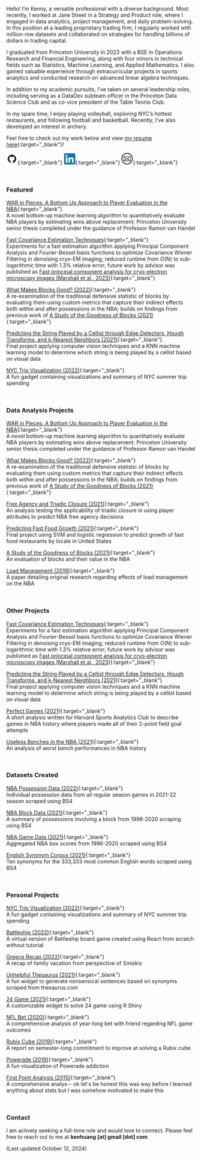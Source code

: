 Hello! I’m Kenny, a versatile professional with a diverse background. Most recently, I worked at Jane Street in a Strategy and Product role, where I engaged in data analytics, project management, and daily problem-solving. In this position at a leading proprietary trading firm, I regularly worked with million-row datasets and collaborated on strategies for handling billions of dollars in trading capital.

I graduated from Princeton University in 2023 with a BSE in Operations Research and Financial Engineering, along with four minors in technical fields such as Statistics, Machine Learning, and Applied Mathematics. I also gained valuable experience through extracurricular projects in sports analytics and conducted research on advanced linear algebra techniques.

In addition to my academic pursuits, I’ve taken on several leadership roles, including serving as a DataDev subteam officer in the Princeton Data Science Club and as co-vice president of the Table Tennis Club.

In my spare time, I enjoy playing volleyball, exploring NYC’s hottest restaurants, and following football and basketball. Recently, I’ve also developed an interest in archery.

Feel free to check out my work below and view [my resume here](./Resume_20241010.pdf){:target="_blank"}!

[<img src="github.png" width=30px>](https://github.com/kenhuang41/){:target="_blank"}
[<img src="linkedin.png" width=30px>](https://linkedin.com/in/kenhuang41){:target="_blank"}
[<img src="mail.png" width=30px>](mailto:kenhuang41@gmail.com){:target="_blank"}

<br />

### Featured

[WAR in Pieces: A Bottom Up Approach to Player Evaluation in the NBA](projects/undergraduate_thesis.pdf){:target="_blank"} <br />
A novel bottom-up machine learning algorithm to quantitatively evaluate NBA players by estimating wins above replacement; Princeton University senior thesis completed under the guidance of Professor Ramon van Handel

[Fast Covariance Estimation Techniques](projects/CWF_research.pdf){:target="_blank"} <br />
Experiments for a fast estimation algorithm applying Principal Component Analysis and Fourier-Bessel basis functions to optimize Covariance Wiener Filtering in denoising cryo-EM imaging; reduced runtime from O(N) to sub-logarithmic time with 1.3% relative error; future work by advisor was published as [Fast principal component analysis for cryo-electron microscopy images (Marshall et al., 2023)](https://www.cambridge.org/core/journals/biological-imaging/article/fast-principal-component-analysis-for-cryoelectron-microscopy-images/DAE19FFFC90D618E36EACBD39251D0AB){:target="_blank"}

[What Makes Blocks Good? (2022)](good_blocks.pdf){:target="_blank"} <br />
A re-examination of the traditional defensive statistic of blocks by evaluating them using custom metrics that capture their indirect effects both within and after possessions in the NBA; builds on findings from previous work of [A Study of the Goodness of Blocks (2021)](projects/bad_blocks_abridged.html){:target="_blank"}

[Predicting the String Played by a Cellist through Edge Detectors, Hough Transforms, and k-Nearest Neighbors (2021)](projects/cos429_final_report.pdf){:target="_blank"} <br />
Final project applying computer vision techniques and a KNN machine learning model to determine which string is being played by a cellist based on visual data

[NYC Trip Visualization (2022)](https://kenhuang41.shinyapps.io/nyc_trip_visualization/){:target="_blank"} <br />
A fun gadget containing visualizations and summary of NYC summer trip spending

<br />

### Data Analysis Projects

[WAR in Pieces: A Bottom Up Approach to Player Evaluation in the NBA](projects/undergraduate_thesis.pdf){:target="_blank"} <br />
A novel bottom-up machine learning algorithm to quantitatively evaluate NBA players by estimating wins above replacement; Princeton University senior thesis completed under the guidance of Professor Ramon van Handel

[What Makes Blocks Good? (2022)](good_blocks.pdf){:target="_blank"} <br />
A re-examination of the traditional defensive statistic of blocks by evaluating them using custom metrics that capture their indirect effects both within and after possessions in the NBA; builds on findings from previous work of [A Study of the Goodness of Blocks (2021)](projects/bad_blocks_abridged.html){:target="_blank"}

[Free Agency and Triadic Closure (2021)](projects/orf387_project.pdf){:target="_blank"} <br />
An analysis testing the applicability of triadic closure in using player attributes to predict NBA free agency decisions

[Predicting Fast Food Growth (2021)](./projects/sml310_report.pdf){:target="_blank"} <br />
Final project using SVM and logistic regression to predict growth of fast food restaurants by locale in United States

[A Study of the Goodness of Blocks (2021)](projects/bad_blocks_abridged.html){:target="_blank"} <br />
An evaluation of blocks and their value in the NBA

[Load Management (2019)](wri150_paper.pdf){:target="_blank"} <br />
A paper detailing original research regarding effects of load management on the NBA

<br />

### Other Projects

[Fast Covariance Estimation Techniques](projects/CWF_research.pdf){:target="_blank"} <br />
Experiments for a fast estimation algorithm applying Principal Component Analysis and Fourier-Bessel basis functions to optimize Covariance Wiener Filtering in denoising cryo-EM imaging; reduced runtime from O(N) to sub-logarithmic time with 1.3% relative error; future work by advisor was published as [Fast principal component analysis for cryo-electron microscopy images (Marshall et al., 2023)](https://www.cambridge.org/core/journals/biological-imaging/article/fast-principal-component-analysis-for-cryoelectron-microscopy-images/DAE19FFFC90D618E36EACBD39251D0AB){:target="_blank"}

[Predicting the String Played by a Cellist through Edge Detectors, Hough Transforms, and k-Nearest Neighbors (2021)](projects/cos429_final_report.pdf){:target="_blank"} <br />
Final project applying computer vision techniques and a KNN machine learning model to determine which string is being played by a cellist based on visual data

[Perfect Games (2021)](http://harvardsportsanalysis.org/2021/02/almost-perfect-a-look-at-zion-esque-games/){:target="_blank"} <br />
A short analysis written for Harvard Sports Analytics Club to describe games in NBA history where players made all of their 2-point field goal attempts

[Useless Benches in the NBA (2021)](projects/useless_bench.html){:target="_blank"} <br />
An analysis of worst bench performances in NBA history

<br />

### Datasets Created

[NBA Possession Data (2022)](https://www.kaggle.com/datasets/kenhuang41/possession-data-for-202122-nba-season?select=2021_season_poss_5.csv){:target="_blank"} <br />
Individual possession data from all regular season games in 2021-22 season scraped using BS4

[NBA Block Data (2021)](https://www.kaggle.com/kenhuang41/nba-block-possession-data){:target="_blank"} <br />
A summary of possessions involving a block from 1996-2020 scraping using BS4

[NBA Game Data (2021)](https://www.kaggle.com/kenhuang41/nba-basic-game-data-by-player){:target="_blank"} <br />
Aggregated NBA box scores from 1996-2020 scraped using BS4

[English Synonym Corpus (2021)](https://www.kaggle.com/kenhuang41/english-synonym-corpus){:target="_blank"} <br />
Ten synonyms for the 333,333 most common English words scraped using BS4

<br />

### Personal Projects

[NYC Trip Visualization (2022)](https://kenhuang41.shinyapps.io/nyc_trip_visualization/){:target="_blank"} <br />
A fun gadget containing visualizations and summary of NYC summer trip spending

[Battleship (2022)](./battleship){:target="_blank"} <br />
A virtual version of Battleship board game created using React from scratch without tutorial <br />

[Greece Recap (2022)](./greece/home.html){:target="_blank"} <br />
A recap of family vacation from perspective of Smiskis <br />

[Unhelpful Thesaurus (2021)](https://kenhuang41.shinyapps.io/unhelpful_thesaurus/){:target="_blank"} <br />
A fun widget to generate nonsensical sentences based on synonyms scraped from thesaurus.com <br />

[24 Game (2021)](https://kenhuang41.shinyapps.io/24-game/){:target="_blank"} <br />
A customizable widget to solve 24 game using R Shiny <br />

[NFL Bet (2020)](https://kenhuang41.shinyapps.io/nfl_bet/){:target="_blank"} <br />
A comprehensive analysis of year-long bet with friend regarding NFL game outcomes <br />

[Rubix Cube (2019)](https://m.facebook.com/story.php?story_fbid=2553973861364941&id=100002570556666){:target="_blank"} <br />
A report on semester-long commitment to improve at solving a Rubix cube

[Powerade (2019)](https://m.facebook.com/story.php?story_fbid=2454654487963546&id=100002570556666){:target="_blank"} <br />
A fun visualization of Powerade addiction

[First Point Analysis (2015)](https://docs.google.com/spreadsheets/d/1rGuhxGGrdMzkU4yDsr-2Fsnx1fif9XndRTxqDQ8JJOA/edit?usp=sharing){:target="_blank"} <br />
A comprehensive analys-- ok let's be honest this was way before I learned anything about stats but I was somehow motivated to make this

<br />

### Contact

I am actively seeking a full-time role and would love to connect. Please feel free to reach out to me at **kenhuang [at] gmail [dot] com**.

(Last updated October 12, 2024)
